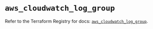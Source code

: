 # `aws_cloudwatch_log_group`

Refer to the Terraform Registry for docs: [`aws_cloudwatch_log_group`](https://registry.terraform.io/providers/hashicorp/aws/6.15.0/docs/resources/cloudwatch_log_group).

